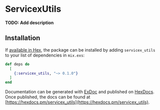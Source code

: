 # ServicexUtils

**TODO: Add description**

## Installation

If [available in Hex](https://hex.pm/docs/publish), the package can be installed
by adding `servicex_utils` to your list of dependencies in `mix.exs`:

```elixir
def deps do
  [
    {:servicex_utils, "~> 0.1.0"}
  ]
end
```

Documentation can be generated with [ExDoc](https://github.com/elixir-lang/ex_doc)
and published on [HexDocs](https://hexdocs.pm). Once published, the docs can
be found at [https://hexdocs.pm/servicex_utils](https://hexdocs.pm/servicex_utils).

